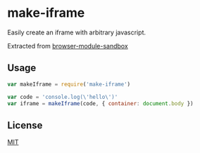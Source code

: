 # make-iframe

Easily create an iframe with arbitrary javascript.

Extracted from [browser-module-sandbox](https://github.com/maxogden/browser-module-sandbox)

## Usage

```js
var makeIframe = require('make-iframe')

var code = 'console.log(\'hello\')'
var iframe = makeIframe(code, { container: document.body })
```

## License
[MIT](LICENSE.md)
